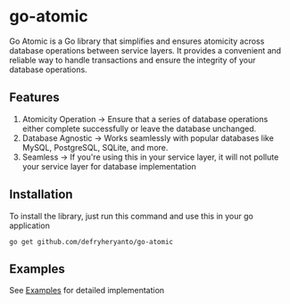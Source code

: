 # go-atomic
Go Atomic is a Go library that simplifies and ensures atomicity across database operations between service layers. It provides a convenient and reliable way to handle transactions and ensure the integrity of your database operations.

## Features
1. Atomicity Operation -> Ensure that a series of database operations either complete successfully or leave the database unchanged.
2. Database Agnostic -> Works seamlessly with popular databases like MySQL, PostgreSQL, SQLite, and more.
3. Seamless -> If you're using this in your service layer, it will not pollute your service layer for database implementation

## Installation
To install the library, just run this command and use this in your go application
```
go get github.com/defryheryanto/go-atomic
```

## Examples
See [Examples](https://github.com/defryheryanto/go-atomic/tree/main/example/ewallet) for detailed implementation
